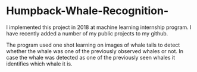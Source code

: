 # Humpback-Whale-Recognition-

I implemented this project in 2018 at machine learning internship program. I have recently added a number of my public projects to my github.

The program used one shot learning on images of whale tails to detect whether the whale was one of the previously observed whales or not. In case the whale was detected as one of the previously seen whales it identifies which whale it is.